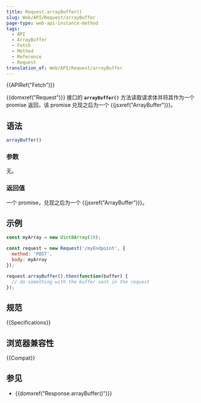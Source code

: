 ```yaml
---
title: Request.arrayBuffer()
slug: Web/API/Request/arrayBuffer
page-type: web-api-instance-method
tags:
  - API
  - ArrayBuffer
  - Fetch
  - Method
  - Reference
  - Request
translation_of: Web/API/Request/arrayBuffer
---
```

{{APIRef("Fetch")}}

{{domxref("Request")}} 接口的 **`arrayBuffer()`** 方法读取请求体并将其作为一个 promise 返回，该 promise 兑现之后为一个 {{jsxref("ArrayBuffer")}}。

## 语法

```js
arrayBuffer()
```

### 参数

无。

### 返回值

一个 promise，兑现之后为一个 {{jsxref("ArrayBuffer")}}。

## 示例

```js
const myArray = new Uint8Array(10);

const request = new Request('/myEndpoint', {
  method: 'POST',
  body: myArray
});

request.arrayBuffer().then(function(buffer) {
  // do something with the buffer sent in the request
});
```

## 规范

{{Specifications}}

## 浏览器兼容性

{{Compat}}

## 参见

- {{domxref("Response.arrayBuffer()")}}
